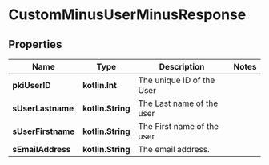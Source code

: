 
# CustomMinusUserMinusResponse

## Properties
Name | Type | Description | Notes
------------ | ------------- | ------------- | -------------
**pkiUserID** | **kotlin.Int** | The unique ID of the User | 
**sUserLastname** | **kotlin.String** | The Last name of the user | 
**sUserFirstname** | **kotlin.String** | The First name of the user | 
**sEmailAddress** | **kotlin.String** | The email address. | 




